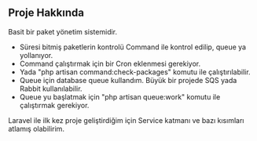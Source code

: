 

## Proje Hakkında

Basit bir paket yönetim sistemidir.

- Süresi bitmiş paketlerin kontrolü Command ile kontrol edilip,  queue ya yollanıyor.
- Command çalıştırmak için bir Cron eklenmesi gerekiyor.
- Yada "php artisan command:check-packages" komutu ile çalıştırılabilir.
- Queue için database queue kullandım. Büyük bir projede SQS yada Rabbit kullanılabilir.
- Queue yu başlatmak için "php artisan queue:work" komutu ile çalıştırmak gerekiyor.


Laravel ile ilk kez proje geliştirdiğim için Service katmanı ve bazı kısımları atlamış olabilirim.

